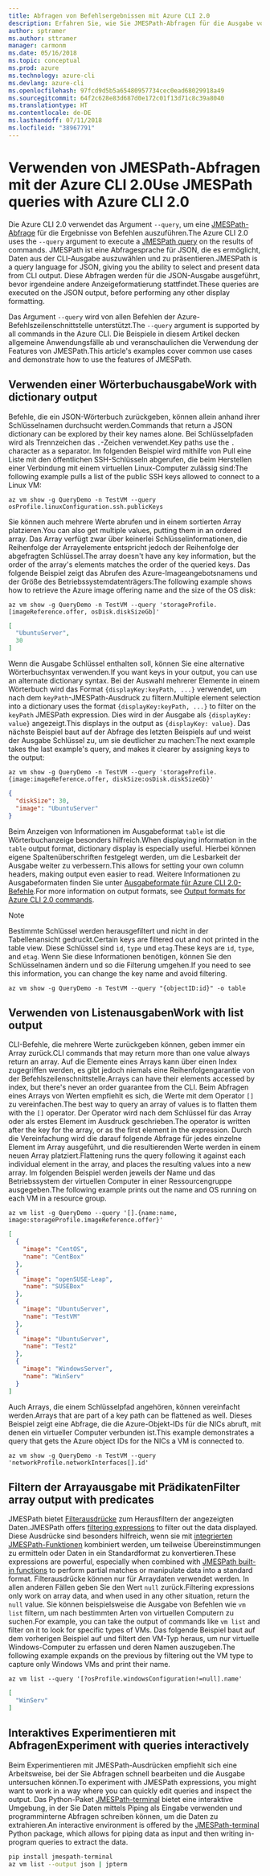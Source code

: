 ```yaml
---
title: Abfragen von Befehlsergebnissen mit Azure CLI 2.0
description: Erfahren Sie, wie Sie JMESPath-Abfragen für die Ausgabe von Azure CLI 2.0-Befehlen ausführen.
author: sptramer
ms.author: sttramer
manager: carmonm
ms.date: 05/16/2018
ms.topic: conceptual
ms.prod: azure
ms.technology: azure-cli
ms.devlang: azure-cli
ms.openlocfilehash: 97fcd9d5b5a65480957734cec0ead68029918a49
ms.sourcegitcommit: 64f2c628e83d687d0e172c01f13d71c8c39a8040
ms.translationtype: HT
ms.contentlocale: de-DE
ms.lasthandoff: 07/11/2018
ms.locfileid: "38967791"
---
```

# <a name="use-jmespath-queries-with-azure-cli-20"></a><span data-ttu-id="1cae5-103">Verwenden von JMESPath-Abfragen mit der Azure CLI 2.0</span><span class="sxs-lookup"><span data-stu-id="1cae5-103">Use JMESPath queries with Azure CLI 2.0</span></span>

<span data-ttu-id="1cae5-104">Die Azure CLI 2.0 verwendet das Argument `--query`, um eine [JMESPath-Abfrage](http://jmespath.org) für die Ergebnisse von Befehlen auszuführen.</span><span class="sxs-lookup"><span data-stu-id="1cae5-104">The Azure CLI 2.0 uses the `--query` argument to execute a [JMESPath query](http://jmespath.org) on the results of commands.</span></span> <span data-ttu-id="1cae5-105">JMESPath ist eine Abfragesprache für JSON, die es ermöglicht, Daten aus der CLI-Ausgabe auszuwählen und zu präsentieren.</span><span class="sxs-lookup"><span data-stu-id="1cae5-105">JMESPath is a query language for JSON, giving you the ability to select and present data from CLI output.</span></span> <span data-ttu-id="1cae5-106">Diese Abfragen werden für die JSON-Ausgabe ausgeführt, bevor irgendeine andere Anzeigeformatierung stattfindet.</span><span class="sxs-lookup"><span data-stu-id="1cae5-106">These queries are executed on the JSON output, before performing any other display formatting.</span></span>

<span data-ttu-id="1cae5-107">Das Argument `--query` wird von allen Befehlen der Azure-Befehlszeilenschnittstelle unterstützt.</span><span class="sxs-lookup"><span data-stu-id="1cae5-107">The `--query` argument is supported by all commands in the Azure CLI.</span></span> <span data-ttu-id="1cae5-108">Die Beispiele in diesem Artikel decken allgemeine Anwendungsfälle ab und veranschaulichen die Verwendung der Features von JMESPath.</span><span class="sxs-lookup"><span data-stu-id="1cae5-108">This article's examples cover common use cases and demonstrate how to use the features of JMESPath.</span></span>

## <a name="work-with-dictionary-output"></a><span data-ttu-id="1cae5-109">Verwenden einer Wörterbuchausgabe</span><span class="sxs-lookup"><span data-stu-id="1cae5-109">Work with dictionary output</span></span>

<span data-ttu-id="1cae5-110">Befehle, die ein JSON-Wörterbuch zurückgeben, können allein anhand ihrer Schlüsselnamen durchsucht werden.</span><span class="sxs-lookup"><span data-stu-id="1cae5-110">Commands that return a JSON dictionary can be explored by their key names alone.</span></span> <span data-ttu-id="1cae5-111">Bei Schlüsselpfaden wird als Trennzeichen das `.`-Zeichen verwendet.</span><span class="sxs-lookup"><span data-stu-id="1cae5-111">Key paths use the `.` character as a separator.</span></span> <span data-ttu-id="1cae5-112">Im folgenden Beispiel wird mithilfe von Pull eine Liste mit den öffentlichen SSH-Schlüsseln abgerufen, die beim Herstellen einer Verbindung mit einem virtuellen Linux-Computer zulässig sind:</span><span class="sxs-lookup"><span data-stu-id="1cae5-112">The following example pulls a list of the public SSH keys allowed to connect to a Linux VM:</span></span>

```azurecli-interactive
az vm show -g QueryDemo -n TestVM --query osProfile.linuxConfiguration.ssh.publicKeys
```

<span data-ttu-id="1cae5-113">Sie können auch mehrere Werte abrufen und in einem sortierten Array platzieren.</span><span class="sxs-lookup"><span data-stu-id="1cae5-113">You can also get multiple values, putting them in an ordered array.</span></span> <span data-ttu-id="1cae5-114">Das Array verfügt zwar über keinerlei Schlüsselinformationen, die Reihenfolge der Arrayelemente entspricht jedoch der Reihenfolge der abgefragten Schlüssel.</span><span class="sxs-lookup"><span data-stu-id="1cae5-114">The array doesn't have any key information, but the order of the array's elements matches the order of the queried keys.</span></span> <span data-ttu-id="1cae5-115">Das folgende Beispiel zeigt das Abrufen des Azure-Imageangebotsnamens und der Größe des Betriebssystemdatenträgers:</span><span class="sxs-lookup"><span data-stu-id="1cae5-115">The following example shows how to retrieve the Azure image offering name and the size of the OS disk:</span></span>

```azurecli-interactive
az vm show -g QueryDemo -n TestVM --query 'storageProfile.[imageReference.offer, osDisk.diskSizeGb]'
```

```json
[
  "UbuntuServer",
  30
]
```

<span data-ttu-id="1cae5-116">Wenn die Ausgabe Schlüssel enthalten soll, können Sie eine alternative Wörterbuchsyntax verwenden.</span><span class="sxs-lookup"><span data-stu-id="1cae5-116">If you want keys in your output, you can use an alternate dictionary syntax.</span></span> <span data-ttu-id="1cae5-117">Bei der Auswahl mehrerer Elemente in einem Wörterbuch wird das Format `{displayKey:keyPath, ...}` verwendet, um nach dem `keyPath`-JMESPath-Ausdruck zu filtern.</span><span class="sxs-lookup"><span data-stu-id="1cae5-117">Multiple element selection into a dictionary uses the format `{displayKey:keyPath, ...}` to filter on the `keyPath` JMESPath expression.</span></span> <span data-ttu-id="1cae5-118">Dies wird in der Ausgabe als `{displayKey: value}` angezeigt.</span><span class="sxs-lookup"><span data-stu-id="1cae5-118">This displays in the output as `{displayKey: value}`.</span></span> <span data-ttu-id="1cae5-119">Das nächste Beispiel baut auf der Abfrage des letzten Beispiels auf und weist der Ausgabe Schlüssel zu, um sie deutlicher zu machen:</span><span class="sxs-lookup"><span data-stu-id="1cae5-119">The next example takes the last example's query, and makes it clearer by assigning keys to the output:</span></span>

```azurecli-interactive
az vm show -g QueryDemo -n TestVM --query 'storageProfile.{image:imageReference.offer, diskSize:osDisk.diskSizeGb}'
```

```json
{
  "diskSize": 30,
  "image": "UbuntuServer"
}
```

<span data-ttu-id="1cae5-120">Beim Anzeigen von Informationen im Ausgabeformat `table` ist die Wörterbuchanzeige besonders hilfreich.</span><span class="sxs-lookup"><span data-stu-id="1cae5-120">When displaying information in the `table` output format, dictionary display is especially useful.</span></span> <span data-ttu-id="1cae5-121">Hierbei können eigene Spaltenüberschriften festgelegt werden, um die Lesbarkeit der Ausgabe weiter zu verbessern.</span><span class="sxs-lookup"><span data-stu-id="1cae5-121">This allows for setting your own column headers, making output even easier to read.</span></span> <span data-ttu-id="1cae5-122">Weitere Informationen zu Ausgabeformaten finden Sie unter [Ausgabeformate für Azure CLI 2.0-Befehle](/cli/azure/format-output-azure-cli).</span><span class="sxs-lookup"><span data-stu-id="1cae5-122">For more information on output formats, see [Output formats for Azure CLI 2.0 commands](/cli/azure/format-output-azure-cli).</span></span>

> [!NOTE]
> <span data-ttu-id="1cae5-123">Bestimmte Schlüssel werden herausgefiltert und nicht in der Tabellenansicht gedruckt.</span><span class="sxs-lookup"><span data-stu-id="1cae5-123">Certain keys are filtered out and not printed in the table view.</span></span> <span data-ttu-id="1cae5-124">Diese Schlüssel sind `id`, `type` und `etag`.</span><span class="sxs-lookup"><span data-stu-id="1cae5-124">These keys are `id`, `type`, and `etag`.</span></span> <span data-ttu-id="1cae5-125">Wenn Sie diese Informationen benötigen, können Sie den Schlüsselnamen ändern und so die Filterung umgehen.</span><span class="sxs-lookup"><span data-stu-id="1cae5-125">If you need to see this information, you can change the key name and avoid filtering.</span></span>
>
> ```azurecli
> az vm show -g QueryDemo -n TestVM --query "{objectID:id}" -o table
> ```

## <a name="work-with-list-output"></a><span data-ttu-id="1cae5-126">Verwenden von Listenausgaben</span><span class="sxs-lookup"><span data-stu-id="1cae5-126">Work with list output</span></span>

<span data-ttu-id="1cae5-127">CLI-Befehle, die mehrere Werte zurückgeben können, geben immer ein Array zurück.</span><span class="sxs-lookup"><span data-stu-id="1cae5-127">CLI commands that may return more than one value always return an array.</span></span> <span data-ttu-id="1cae5-128">Auf die Elemente eines Arrays kann über einen Index zugegriffen werden, es gibt jedoch niemals eine Reihenfolgengarantie von der Befehlszeilenschnittstelle.</span><span class="sxs-lookup"><span data-stu-id="1cae5-128">Arrays can have their elements accessed by index, but there's never an order guarantee from the CLI.</span></span> <span data-ttu-id="1cae5-129">Beim Abfragen eines Arrays von Werten empfiehlt es sich, die Werte mit dem Operator `[]` zu vereinfachen.</span><span class="sxs-lookup"><span data-stu-id="1cae5-129">The best way to query an array of values is to flatten them with the `[]` operator.</span></span> <span data-ttu-id="1cae5-130">Der Operator wird nach dem Schlüssel für das Array oder als erstes Element im Ausdruck geschrieben.</span><span class="sxs-lookup"><span data-stu-id="1cae5-130">The operator is written after the key for the array, or as the first element in the expression.</span></span> <span data-ttu-id="1cae5-131">Durch die Vereinfachung wird die darauf folgende Abfrage für jedes einzelne Element im Array ausgeführt, und die resultierenden Werte werden in einem neuen Array platziert.</span><span class="sxs-lookup"><span data-stu-id="1cae5-131">Flattening runs the query following it against each individual element in the array, and places the resulting values into a new array.</span></span> <span data-ttu-id="1cae5-132">Im folgenden Beispiel werden jeweils der Name und das Betriebssystem der virtuellen Computer in einer Ressourcengruppe ausgegeben.</span><span class="sxs-lookup"><span data-stu-id="1cae5-132">The following example prints out the name and OS running on each VM in a resource group.</span></span>

```azurecli-interactive
az vm list -g QueryDemo --query '[].{name:name, image:storageProfile.imageReference.offer}'
```

```json
[
  {
    "image": "CentOS",
    "name": "CentBox"
  },
  {
    "image": "openSUSE-Leap",
    "name": "SUSEBox"
  },
  {
    "image": "UbuntuServer",
    "name": "TestVM"
  },
  {
    "image": "UbuntuServer",
    "name": "Test2"
  },
  {
    "image": "WindowsServer",
    "name": "WinServ"
  }
]
```

<span data-ttu-id="1cae5-133">Auch Arrays, die einem Schlüsselpfad angehören, können vereinfacht werden.</span><span class="sxs-lookup"><span data-stu-id="1cae5-133">Arrays that are part of a key path can be flattened as well.</span></span> <span data-ttu-id="1cae5-134">Dieses Beispiel zeigt eine Abfrage, die die Azure-Objekt-IDs für die NICs abruft, mit denen ein virtueller Computer verbunden ist.</span><span class="sxs-lookup"><span data-stu-id="1cae5-134">This example demonstrates a query that gets the Azure object IDs for the NICs a VM is connected to.</span></span>

```azurecli-interactive
az vm show -g QueryDemo -n TestVM --query 'networkProfile.networkInterfaces[].id'
```

## <a name="filter-array-output-with-predicates"></a><span data-ttu-id="1cae5-135">Filtern der Arrayausgabe mit Prädikaten</span><span class="sxs-lookup"><span data-stu-id="1cae5-135">Filter array output with predicates</span></span>

<span data-ttu-id="1cae5-136">JMESPath bietet [Filterausdrücke](http://jmespath.org/specification.html#filterexpressions) zum Herausfiltern der angezeigten Daten.</span><span class="sxs-lookup"><span data-stu-id="1cae5-136">JMESPath offers [filtering expressions](http://jmespath.org/specification.html#filterexpressions) to filter out the data displayed.</span></span> <span data-ttu-id="1cae5-137">Diese Ausdrücke sind besonders hilfreich, wenn sie mit [integrierten JMESPath-Funktionen](http://jmespath.org/specification.html#built-in-functions) kombiniert werden, um teilweise Übereinstimmungen zu ermitteln oder Daten in ein Standardformat zu konvertieren.</span><span class="sxs-lookup"><span data-stu-id="1cae5-137">These expressions are powerful, especially when combined with [JMESPath built-in functions](http://jmespath.org/specification.html#built-in-functions) to perform partial matches or manipulate data into a standard format.</span></span> <span data-ttu-id="1cae5-138">Filterausdrücke können nur für Arraydaten verwendet werden. In allen anderen Fällen geben Sie den Wert `null` zurück.</span><span class="sxs-lookup"><span data-stu-id="1cae5-138">Filtering expressions only work on array data, and when used in any other situation, return the `null` value.</span></span> <span data-ttu-id="1cae5-139">Sie können beispielsweise die Ausgabe von Befehlen wie `vm list` filtern, um nach bestimmten Arten von virtuellen Computern zu suchen.</span><span class="sxs-lookup"><span data-stu-id="1cae5-139">For example, you can take the output of commands like `vm list` and filter on it to look for specific types of VMs.</span></span> <span data-ttu-id="1cae5-140">Das folgende Beispiel baut auf dem vorherigen Beispiel auf und filtert den VM-Typ heraus, um nur virtuelle Windows-Computer zu erfassen und deren Namen auszugeben.</span><span class="sxs-lookup"><span data-stu-id="1cae5-140">The following example expands on the previous by filtering out the VM type to capture only Windows VMs and print their name.</span></span>

```azurecli-interactive
az vm list --query '[?osProfile.windowsConfiguration!=null].name'
```

```json
[
  "WinServ"
]
```

## <a name="experiment-with-queries-interactively"></a><span data-ttu-id="1cae5-141">Interaktives Experimentieren mit Abfragen</span><span class="sxs-lookup"><span data-stu-id="1cae5-141">Experiment with queries interactively</span></span>

<span data-ttu-id="1cae5-142">Beim Experimentieren mit JMESPath-Ausdrücken empfiehlt sich eine Arbeitsweise, bei der Sie Abfragen schnell bearbeiten und die Ausgabe untersuchen können.</span><span class="sxs-lookup"><span data-stu-id="1cae5-142">To experiment with JMESPath expressions, you might want to work in a way where you can quickly edit queries and inspect the output.</span></span> <span data-ttu-id="1cae5-143">Das Python-Paket [JMESPath-terminal](https://github.com/jmespath/jmespath.terminal) bietet eine interaktive Umgebung, in der Sie Daten mittels Piping als Eingabe verwenden und programminterne Abfragen schreiben können, um die Daten zu extrahieren.</span><span class="sxs-lookup"><span data-stu-id="1cae5-143">An interactive environment is offered by the [JMESPath-terminal](https://github.com/jmespath/jmespath.terminal) Python package, which allows for piping data as input and then writing in-program queries to extract the data.</span></span>

```bash
pip install jmespath-terminal
az vm list --output json | jpterm
```
